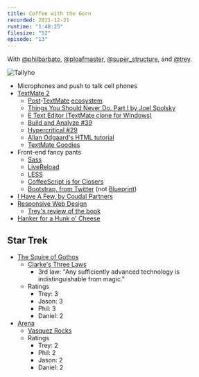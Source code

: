 ```yaml
---
title: Coffee with the Gorn
recorded: 2011-12-21
runtime: "1:48:25"
filesize: "52"
episode: "13"
---
```


With
[@philbarbato](https://twitter.com/philbarbato),
[@ploafmaster](https://twitter.com/ploafmaster),
[@super_structure](https://twitter.com/super_structure),
and [@trey](https://twitter.com/trey).

![Tallyho](https://treylabs-cdn.nyc3.digitaloceanspaces.com/jawgrind/Jawgrind-Episode-13.jpg)

- Microphones and push to talk cell phones
- [TextMate 2](http://blog.macromates.com/2011/textmate-2-0-alpha/)
  - [Post](http://chocolatapp.com/)-[TextMate](http://www.vicoapp.com/) [ecosystem](http://www.sublimetext.com/)
  - [Things You Should Never Do, Part I by Joel Spolsky](http://www.joelonsoftware.com/articles/fog0000000069.html)
  - [E Text Editor (TextMate clone for Windows)](http://www.e-texteditor.com/)
  - [Build and Analyze #39](http://5by5.tv/buildanalyze/39)
  - [Hypercritical #29](http://5by5.tv/hypercritical/29)
  - [Allan Odgaard's HTML tutorial](http://screencasts.textmate.org/insert_html_tags.mov)
  - [TextMate Goodies](http://trey.cc/r/textmate)
- Front-end fancy pants
  - [Sass](http://sass-lang.com/)
  - [LiveReload](http://livereload.com/)
  - [LESS](http://lesscss.org/)
  - [CoffeeScript is for Closers](http://vimeo.com/33246634)
  - [Bootstrap, from Twitter](http://twitter.github.com/bootstrap/) (not [Blueprint](http://blueprintcss.org/))
- [I Have A Few, by Coudal Partners](http://coudal.com/regrets.php)
- [Responsive Web Design](http://www.abookapart.com/products/responsive-web-design)
  - [Trey's review of the book](http://trey.cc/post/9844209995/responsive-web-design)
- [Hanker for a Hunk o' Cheese](http://www.youtube.com/watch?v=U3jgo5ea_zc)

## Star Trek

- [The Squire of Gothos](http://en.wikipedia.org/wiki/The_Squire_of_Gothos)
  - [Clarke's Three Laws](http://en.wikipedia.org/wiki/Clarke's_three_laws)
    - 3rd law: "Any sufficiently advanced technology is indistinguishable from magic."
  - Ratings
    - Trey: 3
    - Jason: 3
    - Phil: 3
    - Daniel: 2
- <a href="http://en.wikipedia.org/wiki/Arena_(Star_Trek:_The_Original_Series)">Arena</a>
  - [Vasquez Rocks](http://en.wikipedia.org/wiki/Vasquez_Rocks)
  - Ratings
    - Trey: 2
    - Phil: 2
    - Jason: 2
    - Daniel: 2
